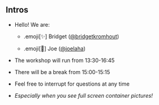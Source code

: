 ## Intros

 - Hello! We are:

   - .emoji[✨] Bridget ([@bridgetkromhout](https://twitter.com/bridgetkromhout))

   - .emoji[🌟] Joe ([@joelaha](https://twitter.com/joelaha))

- The workshop will run from 13:30-16:45

- There will be a break from 15:00-15:15

- Feel free to interrupt for questions at any time

- *Especially when you see full screen container pictures!*


